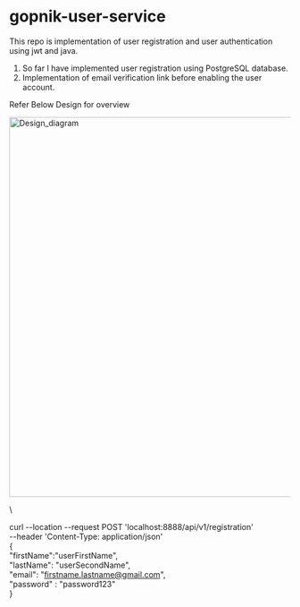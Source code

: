 # gopnik-user-service
This repo is implementation of user registration and user authentication using jwt and java.

1. So far I have implemented user registration using PostgreSQL database.
2. Implementation of email verification link before enabling the user account.

Refer Below Design for overview

<img width="679" alt="Design_diagram" src="https://github.com/aamir-gopnik/gopnik-user-service/assets/149511468/6ff391c5-ee23-4595-91d7-3cbf27e18a8c">

\


curl --location --request POST 'localhost:8888/api/v1/registration' \
--header 'Content-Type: application/json' \
{ \
"firstName":"userFirstName", \
"lastName": "userSecondName", \
"email": "firstname.lastname@gmail.com", \
"password" : "password123" \
}
